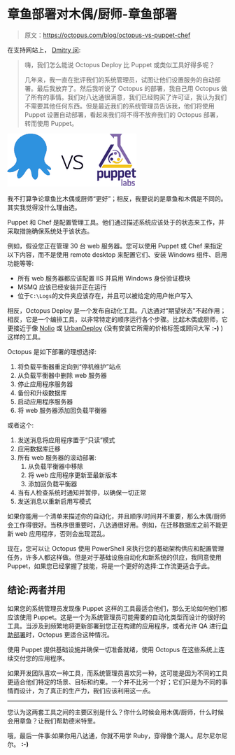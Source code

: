 # 章鱼部署对木偶/厨师-章鱼部署

> 原文：<https://octopus.com/blog/octopus-vs-puppet-chef>

在支持网站上， [Dmitry 问](http://octopus-deploy.tenderapp.com/discussions/questions/2083-octopus-vs-puppet):

> 嗨，我们怎么能说 Octopus Deploy 比 Puppet 或类似工具好得多呢？
> 
> 几年来，我一直在批评我们的系统管理员，试图让他们设置服务的自动部署。最后我放弃了。然后我听说了 Octopus 的部署，我自己用 Octopus 做了所有的事情。我们对八达通很满意，我们已经购买了许可证，我认为我们不需要其他任何东西。但是最近我们的系统管理员告诉我，他们将使用 Puppet 设置自动部署，看起来我们将不得不放弃我们的 Octopus 部署，转而使用 Puppet。

![Octopus vs. Puppet](img/6f0c14f3ae75c8fc9153ea17c5160d5d.png)

我不打算争论章鱼比木偶或厨师“更好”；相反，我要说的是章鱼和木偶是不同的。其实我觉得没什么理由选。

Puppet 和 Chef 是配置管理工具。他们通过描述系统应该处于的状态来工作，并采取措施确保系统处于该状态。

例如，假设您正在管理 30 台 web 服务器。您可以使用 Puppet 或 Chef 来指定以下内容，而不是使用 remote desktop 来配置它们、安装 Windows 组件、启用功能等等:

*   所有 web 服务器都应该配置 IIS 并启用 Windows 身份验证模块
*   MSMQ 应该已经安装并正在运行
*   位于`C:\Logs`的文件夹应该存在，并且可以被给定的用户帐户写入

相反，Octopus Deploy 是一个发布自动化工具。八达通对“期望状态”不起作用；相反，它是一个编排工具，以非常特定的顺序运行各个步骤。比起木偶或厨师，它更接近于像 [Nolio](http://www.ca.com/us/content/integration/nolio.aspx) 或 [UrbanDeploy](http://www-03.ibm.com/software/products/en/ucdep/) (没有安装它所需的价格标签或顾问大军 **:-)** )这样的工具。

Octopus 是如下部署的理想选择:

1.  将负载平衡器重定向到“停机维护”站点
2.  从负载平衡器中删除 web 服务器
3.  停止应用程序服务器
4.  备份和升级数据库
5.  启动应用程序服务器
6.  将 web 服务器添加回负载平衡器

或者这个:

1.  发送消息将应用程序置于“只读”模式
2.  应用数据库迁移
3.  所有 web 服务器的滚动部署:
    1.  从负载平衡器中移除
    2.  将 web 应用程序更新至最新版本
    3.  添加回负载平衡器
4.  当有人检查系统时通知并暂停，以确保一切正常
5.  发送消息以重新启用写模式

如果你能用一个清单来描述你的自动化，并且顺序/时间并不重要，那么木偶/厨师会工作得很好。当秩序很重要时，八达通很好用。例如，在迁移数据库之前不能更新 web 应用程序，否则会出现混乱。

现在，您可以让 Octopus 使用 PowerShell 来执行您的基础架构供应和配置管理任务，许多人都这样做。但是对于基础设施自动化和新系统的供应，我同意使用 Puppet，如果您已经掌握了技能，将是一个更好的选择:工作流更适合于此。

## 结论:两者并用

如果您的系统管理员发现像 Puppet 这样的工具最适合他们，那么无论如何他们都应该使用 Puppet。这是一个为系统管理员可能需要的自动化类型而设计的很好的工具。当涉及到频繁地将更新部署到您正在构建的应用程序，或者允许 QA 进行[自助部署](http://octopusdeploy.com/blog/self-service-deployments)时，Octopus 更适合这种情况。

使用 Puppet 提供基础设施并确保一切准备就绪，使用 Octopus 在这些系统上连续交付您的应用程序。

如果开发团队喜欢一种工具，而系统管理员喜欢另一种，这可能是因为不同的工具更适合他们特定的场景、目标和约束。一个并不比另一个好；它们只是为不同的事情而设计，为了真正的生产力，我们应该利用这一点。

* * *

您认为这两套工具之间的主要区别是什么？你什么时候会用木偶/厨师，什么时候会用章鱼？让我们帮助德米特里。

哦，最后一件事:如果你用八达通，你就不用学 Ruby，穿得像个潮人。尼尔尼尔尼尔。 **:-)**